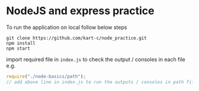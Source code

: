 # NodeJS and express practice

To run the application on local follow below steps

```
git clone https://github.com/kart-c/node_practice.git
npm install
npm start
```

import required file in `index.js` to check the output / consoles in each file
<br />
e.g.

```js
require("./node-basics/path");
// add above line in index.js to run the outputs / consoles in path file

```
